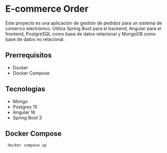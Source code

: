# E-commerce Order 

Este proyecto es una aplicación de gestión de pedidos para un sistema de comercio electrónico.
 Utiliza Spring Boot para el backend, Angular para el frontend, PostgreSQL como base de datos relacional 
 y MongoDB como base de datos no relacional.

## Prerrequisitos

- Docker
- Docker Compose

## Tecnologias

- Mongo
- Postgres 15
- Angular 16
- Spring Boot 3

## Docker Compose

``` docker compose up```

